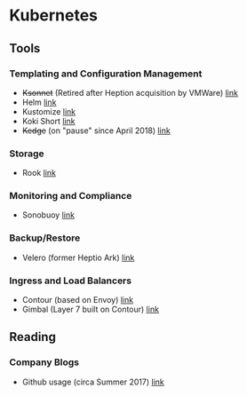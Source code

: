 # Kubernetes

## Tools

### Templating and Configuration Management

* ~~Ksonnet~~ (Retired after Heption acquisition by VMWare) [link](https://ksonnet.io/)
* Helm [link](https://helm.sh/)
* Kustomize [link](https://kustomize.io/)
* Koki Short [link](https://docs.koki.io/short/)
* ~~Kedge~~ (on "pause" since April 2018) [link](https://github.com/kedgeproject/kedge)

### Storage

* Rook [link](https://rook.io/)

### Monitoring and Compliance

* Sonobuoy [link](https://github.com/heptio/sonobuoy)

### Backup/Restore

* Velero (former Heptio Ark) [link](https://github.com/heptio/velero)

### Ingress and Load Balancers

* Contour (based on Envoy) [link](https://github.com/heptio/contour)
* Gimbal (Layer 7 built on Contour) [link](https://github.com/heptio/gimbal)

## Reading

### Company Blogs

* Github usage (circa Summer 2017) [link](https://githubengineering.com/kubernetes-at-github/)
